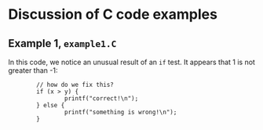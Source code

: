 # Discussion of C code examples

## Example 1, ``example1.C``

In this code, we notice an unusual result of an ``if`` test. It 
appears that 1 is not greater than -1:

```
        // how do we fix this?
        if (x > y) {
                printf("correct!\n");
        } else {
                printf("something is wrong!\n");
        }
```



